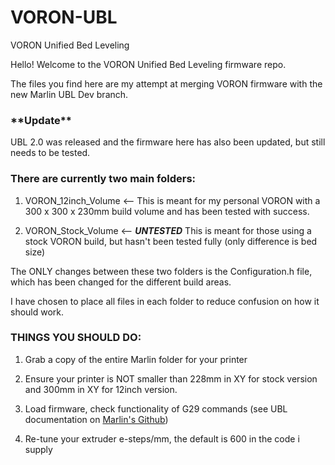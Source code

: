 # VORON-UBL
VORON Unified Bed Leveling

Hello!  Welcome to the VORON Unified Bed Leveling firmware repo.  

The files you find here are my attempt at merging VORON firmware with the new Marlin UBL Dev branch.

<h3>**Update**</h3>
UBL 2.0 was released and the firmware here has also been updated, but still needs to be tested.

<h3>There are currently two main folders:</h3>

1) VORON_12inch_Volume <-- This is meant for my personal VORON with a 300 x 300 x 230mm build volume and has been tested with success.

2) VORON_Stock_Volume <-- ***UNTESTED*** This is meant for those using a stock VORON build, but hasn't been tested fully (only difference is bed size)

The ONLY changes between these two folders is the Configuration.h file, which has been changed for the different build areas.

I have chosen to place all files in each folder to reduce confusion on how it should work.


<h3>THINGS YOU SHOULD DO:</h3>

1) Grab a copy of the entire Marlin folder for your printer

2) Ensure your printer is NOT smaller than 228mm in XY for stock version and 300mm in XY for 12inch version.

3) Load firmware, check functionality of G29 commands (see UBL documentation on [Marlin's Github](https://github.com/MarlinFirmware/Marlin/tree/devel-ubl))

4) Re-tune your extruder e-steps/mm, the default is 600 in the code i supply
